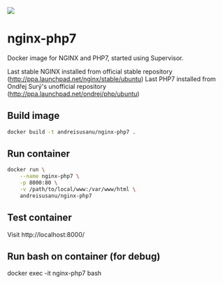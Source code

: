 [![](https://badge.imagelayers.io/andreisusanu/nginx-php7:latest.svg)](https://imagelayers.io/?images=andreisusanu/nginx-php7:latest)

nginx-php7
==========

Docker image for NGINX and PHP7, started using Supervisor.

Last stable NGINX installed from official stable repository (http://ppa.launchpad.net/nginx/stable/ubuntu)
Last PHP7 installed from Ondřej Surý's unofficial repository (http://ppa.launchpad.net/ondrej/php/ubuntu)

Build image
-----------

```bash
docker build -t andreisusanu/nginx-php7 .
```


Run container
-------------
```bash
docker run \
    --name nginx-php7 \
    -p 8000:80 \
    -v /path/to/local/www:/var/www/html \
    andreisusanu/nginx-php7
```


Test container
--------------
Visit http://localhost:8000/


Run bash on container (for debug)
---------------------------------
docker exec -it nginx-php7 bash
